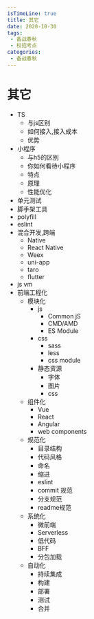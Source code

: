 ```yaml
---
isTimeLine: true
title: 其它
date: 2020-10-30
tags:
 - 备战春秋
 - 校招考点
categories:
 - 备战春秋
---
```

# 其它
* TS
  * 与js区别
  * 如何接入,接入成本
  * 优势
* 小程序
  * 与h5的区别
  * 你如何看待小程序
  * 特点
  * 原理
  * 性能优化
* 单元测试
* 脚手架工具
* polyfill
* eslint
* 混合开发,跨端
  * Native
  * React Native
  * Weex
  * uni-app
  * taro
  * flutter
* js vm
* 前端工程化
  * 模块化
    * js
      * Common jS
      * CMD/AMD
      * ES Module
    * css
      * sass
      * less
      * css module
    * 静态资源
      * 字体
      * 图片
      * css
  * 组件化
    * Vue
    * React
    * Angular
    * web components
  * 规范化
    * 目录结构
    * 代码风格
    * 命名
    * 缩进
    * eslint
    * commit 规范
    * 分支规范
    * readme规范
  * 系统化
    * 微前端
    * Serverless
    * 低代码
    * BFF
    * 分包加载
  * 自动化
    * 持续集成
    * 构建
    * 部署
    * 测试
    * 合并
